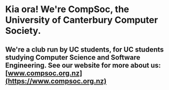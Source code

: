 # Kia ora! We're CompSoc, the University of Canterbury Computer Society.

## We're a club run by UC students, for UC students studying Computer Science and Software Engineering. See our website for more about us: [www.compsoc.org.nz](https://www.compsoc.org.nz)
